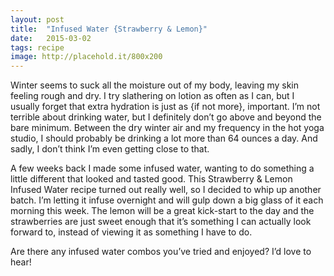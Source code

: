 ```yaml
---
layout: post
title:  "Infused Water {Strawberry & Lemon}"
date:   2015-03-02
tags: recipe
image: http://placehold.it/800x200
---
```

Winter seems to suck all the moisture out of my body, leaving my skin feeling rough and dry. I try slathering on lotion as often as I can, but I usually forget that extra hydration is just as {if not more}, important. I’m not terrible about drinking water, but I definitely don’t go above and beyond the bare minimum. Between the dry winter air and my frequency in the hot yoga studio, I should probably be drinking a lot more than 64 ounces a day. And sadly, I don’t think I’m even getting close to that.

A few weeks back I made some infused water, wanting to do something a little different that looked and tasted good. This Strawberry & Lemon Infused Water recipe turned out really well, so I decided to whip up another batch. I’m letting it infuse overnight and will gulp down a big glass of it each morning this week. The lemon will be a great kick-start to the day and the strawberries are just sweet enough that it’s something I can actually look forward to, instead of viewing it as something I have to do.

Are there any infused water combos you’ve tried and enjoyed? I’d love to hear!